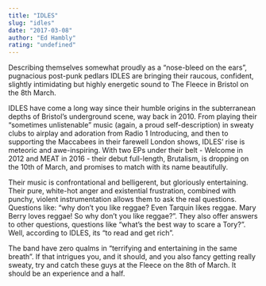 ```yaml
---
title: "IDLES"
slug: "idles"
date: "2017-03-08"
author: "Ed Hambly"
rating: "undefined"
---
```


Describing themselves somewhat proudly as a “nose-bleed on the ears”, pugnacious post-punk pedlars IDLES are bringing their raucous, confident, slightly intimidating but highly energetic sound to The Fleece in Bristol on the 8th March.

IDLES have come a long way since their humble origins in the subterranean depths of Bristol’s underground scene, way back in 2010. From playing their “sometimes unlistenable” music (again, a proud self-description) in sweaty clubs to airplay and adoration from Radio 1 Introducing, and then to supporting the Maccabees in their farewell London shows, IDLES’ rise is meteoric and awe-inspiring. With two EPs under their belt - Welcome in 2012 and MEAT in 2016 - their debut full-length, Brutalism, is dropping on the 10th of March, and promises to match with its name beautifully.

Their music is confrontational and belligerent, but gloriously entertaining. Their pure, white-hot anger and existential frustration, combined with punchy, violent instrumentation allows them to ask the real questions. Questions like: “why don’t you like reggae? Even Tarquin likes reggae. Mary Berry loves reggae! So why don’t you like reggae?”. They also offer answers to other questions, questions like “what’s the best way to scare a Tory?”. Well, according to IDLES, its “to read and get rich”.

The band have zero qualms in “terrifying and entertaining in the same breath”. If that intrigues you, and it should, and you also fancy getting really sweaty, try and catch these guys at the Fleece on the 8th of March. It should be an experience and a half.
